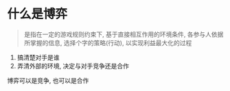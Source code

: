 # 什么是博弈
> 是指在一定的游戏规则约束下, 基于直接相互作用的环境条件, 各参与人依据所掌握的信息, 选择个字的策略(行动), 以实现利益最大化的过程

1. 搞清楚对手是谁
2. 弄清外部的环境, 决定与对手竞争还是合作

博弈可以是竞争, 也可以是合作
